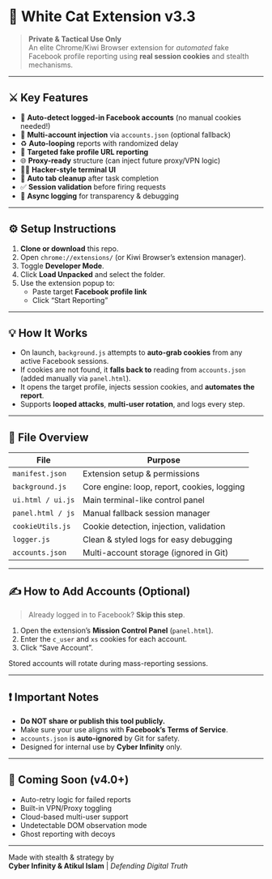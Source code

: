# 🐾 White Cat Extension v3.3

> **Private & Tactical Use Only**  
> An elite Chrome/Kiwi Browser extension for *automated* fake Facebook profile reporting using **real session cookies** and stealth mechanisms.

---

## ⚔️ Key Features

- 🧠 **Auto-detect logged-in Facebook accounts** (no manual cookies needed!)
- 🔐 **Multi-account injection** via `accounts.json` (optional fallback)
- ♻️ **Auto-looping** reports with randomized delay
- 🎯 **Targeted fake profile URL reporting**
- 🌐 **Proxy-ready** structure (can inject future proxy/VPN logic)
- 🕵️‍♂️ **Hacker-style terminal UI**
- 🧼 **Auto tab cleanup** after task completion
- ✅ **Session validation** before firing requests
- 📜 **Async logging** for transparency & debugging

---

## ⚙️ Setup Instructions

1. **Clone or download** this repo.
2. Open `chrome://extensions/` (or Kiwi Browser’s extension manager).
3. Toggle **Developer Mode**.
4. Click **Load Unpacked** and select the folder.
5. Use the extension popup to:
   - Paste target **Facebook profile link**
   - Click “Start Reporting”

---

## 💡 How It Works

- On launch, `background.js` attempts to **auto-grab cookies** from any active Facebook sessions.
- If cookies are not found, it **falls back to** reading from `accounts.json` (added manually via `panel.html`).
- It opens the target profile, injects session cookies, and **automates the report**.
- Supports **looped attacks**, **multi-user rotation**, and logs every step.

---

## 📂 File Overview

| File               | Purpose                                      |
|--------------------|----------------------------------------------|
| `manifest.json`    | Extension setup & permissions                 |
| `background.js`    | Core engine: loop, report, cookies, logging   |
| `ui.html / ui.js`  | Main terminal-like control panel              |
| `panel.html / js`  | Manual fallback session manager               |
| `cookieUtils.js`   | Cookie detection, injection, validation       |
| `logger.js`        | Clean & styled logs for easy debugging        |
| `accounts.json`    | Multi-account storage (ignored in Git)        |

---

## ✍️ How to Add Accounts (Optional)

> Already logged in to Facebook? **Skip this step**.

1. Open the extension’s **Mission Control Panel** (`panel.html`).
2. Enter the `c_user` and `xs` cookies for each account.
3. Click “Save Account”.

Stored accounts will rotate during mass-reporting sessions.

---

## ❗ Important Notes

- **Do NOT share or publish this tool publicly.**
- Make sure your use aligns with **Facebook’s Terms of Service**.
- `accounts.json` is **auto-ignored** by Git for safety.
- Designed for internal use by **Cyber Infinity** only.

---

## 🔮 Coming Soon (v4.0+)

- Auto-retry logic for failed reports
- Built-in VPN/Proxy toggling
- Cloud-based multi-user support
- Undetectable DOM observation mode
- Ghost reporting with decoys

---

Made with stealth & strategy by  
**Cyber Infinity & Atikul Islam** | *Defending Digital Truth*
